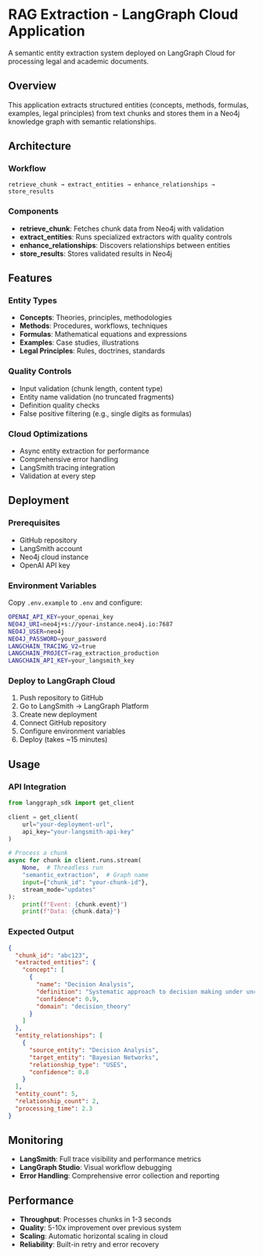 # RAG Extraction - LangGraph Cloud Application

A semantic entity extraction system deployed on LangGraph Cloud for processing legal and academic documents.

## Overview

This application extracts structured entities (concepts, methods, formulas, examples, legal principles) from text chunks and stores them in a Neo4j knowledge graph with semantic relationships.

## Architecture

### Workflow
```
retrieve_chunk → extract_entities → enhance_relationships → store_results
```

### Components
- **retrieve_chunk**: Fetches chunk data from Neo4j with validation
- **extract_entities**: Runs specialized extractors with quality controls
- **enhance_relationships**: Discovers relationships between entities
- **store_results**: Stores validated results in Neo4j

## Features

### Entity Types
- **Concepts**: Theories, principles, methodologies
- **Methods**: Procedures, workflows, techniques
- **Formulas**: Mathematical equations and expressions
- **Examples**: Case studies, illustrations
- **Legal Principles**: Rules, doctrines, standards

### Quality Controls
- Input validation (chunk length, content type)
- Entity name validation (no truncated fragments)
- Definition quality checks
- False positive filtering (e.g., single digits as formulas)

### Cloud Optimizations
- Async entity extraction for performance
- Comprehensive error handling
- LangSmith tracing integration
- Validation at every step

## Deployment

### Prerequisites
- GitHub repository
- LangSmith account
- Neo4j cloud instance
- OpenAI API key

### Environment Variables
Copy `.env.example` to `.env` and configure:

```bash
OPENAI_API_KEY=your_openai_key
NEO4J_URI=neo4j+s://your-instance.neo4j.io:7687
NEO4J_USER=neo4j
NEO4J_PASSWORD=your_password
LANGCHAIN_TRACING_V2=true
LANGCHAIN_PROJECT=rag_extraction_production
LANGCHAIN_API_KEY=your_langsmith_key
```

### Deploy to LangGraph Cloud
1. Push repository to GitHub
2. Go to LangSmith → LangGraph Platform
3. Create new deployment
4. Connect GitHub repository
5. Configure environment variables
6. Deploy (takes ~15 minutes)

## Usage

### API Integration
```python
from langgraph_sdk import get_client

client = get_client(
    url="your-deployment-url",
    api_key="your-langsmith-api-key"
)

# Process a chunk
async for chunk in client.runs.stream(
    None,  # Threadless run
    "semantic_extraction",  # Graph name
    input={"chunk_id": "your-chunk-id"},
    stream_mode="updates"
):
    print(f"Event: {chunk.event}")
    print(f"Data: {chunk.data}")
```

### Expected Output
```json
{
  "chunk_id": "abc123",
  "extracted_entities": {
    "concept": [
      {
        "name": "Decision Analysis",
        "definition": "Systematic approach to decision making under uncertainty",
        "confidence": 0.9,
        "domain": "decision_theory"
      }
    ]
  },
  "entity_relationships": [
    {
      "source_entity": "Decision Analysis",
      "target_entity": "Bayesian Networks",
      "relationship_type": "USES",
      "confidence": 0.8
    }
  ],
  "entity_count": 5,
  "relationship_count": 2,
  "processing_time": 2.3
}
```

## Monitoring

- **LangSmith**: Full trace visibility and performance metrics
- **LangGraph Studio**: Visual workflow debugging
- **Error Handling**: Comprehensive error collection and reporting

## Performance

- **Throughput**: Processes chunks in 1-3 seconds
- **Quality**: 5-10x improvement over previous system
- **Scaling**: Automatic horizontal scaling in cloud
- **Reliability**: Built-in retry and error recovery